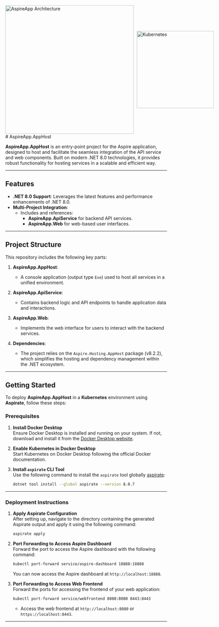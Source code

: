 <div style="display: flex; align-items: center; gap: 10px;">
    <img src="https://miro.medium.com/v2/resize:fit:828/format:webp/1*SLDi401dCoZ4mKakQYwxqA.png" alt="AspireApp Architecture" width="400"/>
    <img src="https://i0.wp.com/codeblog.dotsandbrackets.com/wp-content/uploads/2017/07/kubernetes.jpg?resize=821%2C714&ssl=1" alt="Kubernetes" width="240"/>
</div>
# AspireApp.AppHost

**AspireApp.AppHost** is an entry-point project for the Aspire application, designed to host and facilitate the seamless integration of the API service and web components. Built on modern .NET 8.0 technologies, it provides robust functionality for hosting services in a scalable and efficient way.

---

## Features

- **.NET 8.0 Support**: Leverages the latest features and performance enhancements of .NET 8.0.
- **Multi-Project Integration**:
  - Includes and references:
    - **AspireApp.ApiService** for backend API services.
    - **AspireApp.Web** for web-based user interfaces.
---

## Project Structure

This repository includes the following key parts:

1. **AspireApp.AppHost**:
   - A console application (output type `Exe`) used to host all services in a unified environment.

2. **AspireApp.ApiService**:
   - Contains backend logic and API endpoints to handle application data and interactions.

3. **AspireApp.Web**:
   - Implements the web interface for users to interact with the backend services.

4. **Dependencies**:
   - The project relies on the `Aspire.Hosting.AppHost` package (v8.2.2), which simplifies the hosting and dependency management within the .NET ecosystem.

---

## Getting Started

To deploy **AspireApp.AppHost** in a **Kubernetes** environment using **Aspirate**, follow these steps:

### Prerequisites
1. **Install Docker Desktop**  
   Ensure Docker Desktop is installed and running on your system. If not, download and install it from the [Docker Desktop website](https://www.docker.com/products/docker-desktop).  

2. **Enable Kubernetes in Docker Desktop**  
   Start Kubernetes on Docker Desktop following the official Docker documentation.

3. **Install `aspirate` CLI Tool**  
   Use the following command to install the `aspirate` tool globally [aspirate](https://www.nuget.org/packages/aspirate/):
   ```bash
   dotnet tool install --global aspirate --version 8.0.7
   ```

---

### Deployment Instructions

1. **Apply Aspirate Configuration**  
   After setting up, navigate to the directory containing the generated Aspirate output and apply it using the following command:
   ```bash
   aspirate apply
   ```

2. **Port Forwarding to Access Aspire Dashboard**  
   Forward the port to access the Aspire dashboard with the following command:
   ```bash
   kubectl port-forward service/aspire-dashboard 18888:18888
   ```
   You can now access the Aspire dashboard at `http://localhost:18888`.

3. **Port Forwarding to Access Web Frontend**  
   Forward the ports for accessing the frontend of your web application:
   ```bash
   kubectl port-forward service/webfrontend 8080:8080 8443:8443
   ```
   - Access the web frontend at `http://localhost:8080` or `https://localhost:8443`.

---






